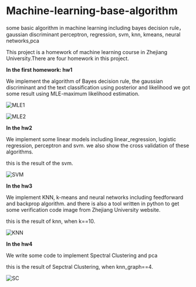 # Machine-learning-base-algorithm
some basic algorithm in machine learning including bayes decision rule， gaussian discriminant perceptron, regression, svm, knn, kmeans, neural networks,pca

This project is a homework of machine learning course in Zhejiang University.There are four homework in this project.

**In the first homework: hw1**

We implement the algorithm of Bayes decision rule, the gaussian discriminant and the text classification using posterior and likelihood
we got some result using MLE-maximum likelihood estimation.

![MLE1](https://github.com/ZJUZTJ/Machine-learning-base-algorithm/blob/master/hw1/gaussian_discriminant/1.png)

![MLE2](https://github.com/ZJUZTJ/Machine-learning-base-algorithm/blob/master/hw1/gaussian_discriminant/2.png)

**In the hw2**

We implement some linear models including linear_regression, logistic regression, perceptron and svm.
we also show the cross validation of these algorithms.

this is the result of the svm.

![SVM](https://github.com/ZJUZTJ/Machine-learning-base-algorithm/blob/master/hw2/linear-models/1.png)

**In the hw3**

We implement KNN, k-means and neural networks including feedforward and backprop algorithm.
and there is also a tool written in python to get some verification code image from Zhejiang University website.

this is the result of knn, when k==10.


![KNN](https://github.com/ZJUZTJ/Machine-learning-base-algorithm/blob/master/hw3/knn/1.png)

**In the hw4**

We write some code to implement Spectral Clustering and pca

this is the result of Sepctral Clustering, when knn_graph==4.

![SC](https://github.com/ZJUZTJ/Machine-learning-base-algorithm/blob/master/hw4/spectral_clustering/1.png)


